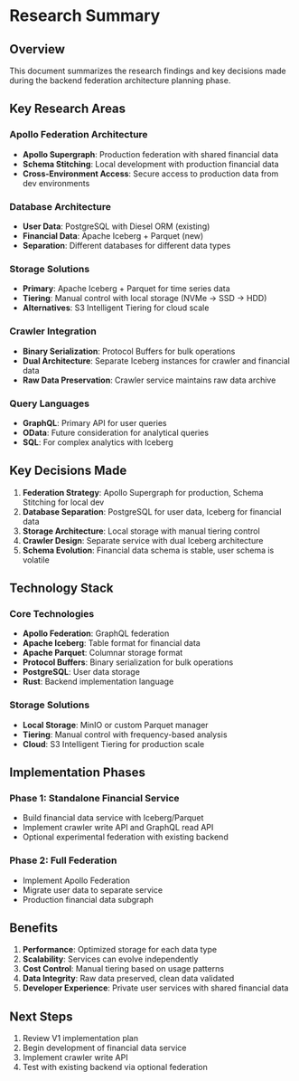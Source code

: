 # Research Summary

## Overview

This document summarizes the research findings and key decisions made during the backend federation architecture planning phase.

## Key Research Areas

### **Apollo Federation Architecture**
- **Apollo Supergraph**: Production federation with shared financial data
- **Schema Stitching**: Local development with production financial data
- **Cross-Environment Access**: Secure access to production data from dev environments

### **Database Architecture**
- **User Data**: PostgreSQL with Diesel ORM (existing)
- **Financial Data**: Apache Iceberg + Parquet (new)
- **Separation**: Different databases for different data types

### **Storage Solutions**
- **Primary**: Apache Iceberg + Parquet for time series data
- **Tiering**: Manual control with local storage (NVMe → SSD → HDD)
- **Alternatives**: S3 Intelligent Tiering for cloud scale

### **Crawler Integration**
- **Binary Serialization**: Protocol Buffers for bulk operations
- **Dual Architecture**: Separate Iceberg instances for crawler and financial data
- **Raw Data Preservation**: Crawler service maintains raw data archive

### **Query Languages**
- **GraphQL**: Primary API for user queries
- **OData**: Future consideration for analytical queries
- **SQL**: For complex analytics with Iceberg

## Key Decisions Made

1. **Federation Strategy**: Apollo Supergraph for production, Schema Stitching for local dev
2. **Database Separation**: PostgreSQL for user data, Iceberg for financial data
3. **Storage Architecture**: Local storage with manual tiering control
4. **Crawler Design**: Separate service with dual Iceberg architecture
5. **Schema Evolution**: Financial data schema is stable, user schema is volatile

## Technology Stack

### **Core Technologies**
- **Apollo Federation**: GraphQL federation
- **Apache Iceberg**: Table format for financial data
- **Apache Parquet**: Columnar storage format
- **Protocol Buffers**: Binary serialization for bulk operations
- **PostgreSQL**: User data storage
- **Rust**: Backend implementation language

### **Storage Solutions**
- **Local Storage**: MinIO or custom Parquet manager
- **Tiering**: Manual control with frequency-based analysis
- **Cloud**: S3 Intelligent Tiering for production scale

## Implementation Phases

### **Phase 1**: Standalone Financial Service
- Build financial data service with Iceberg/Parquet
- Implement crawler write API and GraphQL read API
- Optional experimental federation with existing backend

### **Phase 2**: Full Federation
- Implement Apollo Federation
- Migrate user data to separate service
- Production financial data subgraph

## Benefits

1. **Performance**: Optimized storage for each data type
2. **Scalability**: Services can evolve independently
3. **Cost Control**: Manual tiering based on usage patterns
4. **Data Integrity**: Raw data preserved, clean data validated
5. **Developer Experience**: Private user services with shared financial data

## Next Steps

1. Review V1 implementation plan
2. Begin development of financial data service
3. Implement crawler write API
4. Test with existing backend via optional federation
